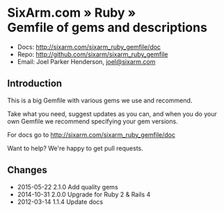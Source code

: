 # SixArm.com » Ruby » <br> Gemfile of gems and descriptions

* Docs: <http://sixarm.com/sixarm_ruby_gemfile/doc>
* Repo: <http://github.com/sixarm/sixarm_ruby_gemfile>
* Email: Joel Parker Henderson, <joel@sixarm.com>

## Introduction

This is a big Gemfile with various gems we use and recommend.

Take what you need, suggest updates as you can, and when you
do your own Gemfile we recommend specifying your gem versions.

For docs go to <http://sixarm.com/sixarm_ruby_gemfile/doc>

Want to help? We're happy to get pull requests.


## Changes

* 2015-05-22 2.1.0 Add quality gems
* 2014-10-31 2.0.0 Upgrade for Ruby 2 & Rails 4
* 2012-03-14 1.1.4 Update docs
